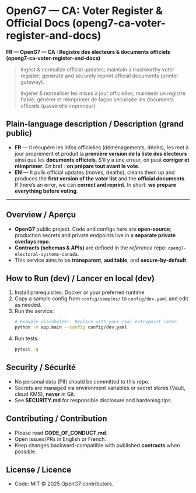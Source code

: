 # OpenG7 — CA: Voter Register & Official Docs (openg7-ca-voter-register-and-docs)
**FR — OpenG7 — CA : Registre des électeurs & documents officiels (openg7-ca-voter-register-and-docs)**

> Ingest & normalize official updates; maintain a trustworthy voter register; generate and securely reprint official documents (printer gateway).
>
> Ingérer & normaliser les mises à jour officielles; maintenir un registre fiable; générer et réimprimer de façon sécurisée les documents officiels (passerelle imprimeur).

## Plain-language description / Description (grand public)
- **FR** — Il récupère les infos officielles (déménagements, décès), les met à jour proprement et produit la **première version de la liste des électeurs** ainsi que les **documents officiels**. S’il y a une erreur, on peut **corriger et réimprimer**. En bref : **on prépare tout avant le vote**.
- **EN** — It pulls official updates (moves, deaths), cleans them up and produces the **first version of the voter list** and the **official documents**. If there’s an error, we can **correct and reprint**. In short: **we prepare everything before voting**.

---
## Overview / Aperçu
- **OpenG7** public project. Code and configs here are **open-source**; production secrets and private endpoints live in a **separate private overlays repo**.
- **Contracts (schemas & APIs)** are defined in the *reference* repo: `openg7-electoral-systems-canada`.
- This service aims to be **transparent**, **auditable**, and **secure-by-default**.

## How to Run (dev) / Lancer en local (dev)
1. Install prerequisites: Docker or your preferred runtime.
2. Copy a sample config from `config/samples/` to `config/dev.yaml` and edit as needed.
3. Run the service:
   ```bash
   # Example placeholder. Replace with your real entrypoint later.
   python -m app.main --config config/dev.yaml
   ```
4. Run tests:
   ```bash
   pytest -q
   ```

## Security / Sécurité
- No personal data (PII) should be committed to this repo.
- Secrets are managed via environment variables or secret stores (Vault, cloud KMS), **never** in Git.
- See **SECURITY.md** for responsible disclosure and hardening tips.

## Contributing / Contribution
- Please read **CODE_OF_CONDUCT.md**.
- Open issues/PRs in English or French.
- Keep changes backward-compatible with published **contracts** when possible.

## License / Licence
- Code: MIT © 2025 OpenG7 contributors.
